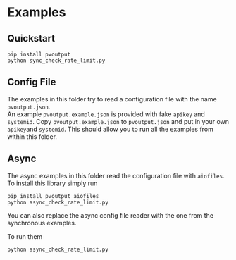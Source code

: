 Examples
========

Quickstart
----------
```commandline
pip install pvoutput
python sync_check_rate_limit.py
```

Config File
-----------
The examples in this folder try to read a configuration file with the name `pvoutput.json`.  
An example `pvoutput.example.json` is provided with fake `apikey` and `systemid`.
Copy `pvoutput.example.json` to `pvoutput.json` and put in your own `apikey`and `systemid`.
This should allow you to run all the examples from within this folder.


Async
-----
The async examples in this folder read the configuration file with `aiofiles`.  
To install this library simply run
```commandline
pip install pvoutput aiofiles
python async_check_rate_limit.py
```
You can also replace the async config file reader with the one from the synchronous examples.

To run them
```commandline
python async_check_rate_limit.py
```
